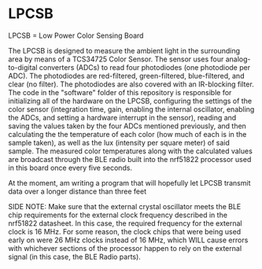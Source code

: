 # LPCSB
LPCSB = Low Power Color Sensing Board

The LPCSB is designed to measure the ambient light in the surrounding area by means of a TCS34725 Color Sensor.  The sensor uses four analog-to-digital converters (ADCs) to read four photodiodes (one photodiode per ADC).  The photodiodes are red-filtered, green-filtered, blue-filtered, and clear (no filter).  The photodiodes are also covered with an IR-blocking filter.  The code in the "software" folder of this repository is responsible for initializing all of the hardware on the LPCSB, configuring the settings of the color sensor (integration time, gain, enabling the internal oscillator, enabling the ADCs, and setting a hardware interrupt in the sensor), reading and saving the values taken by the four ADCs mentioned previously, and then calculating the the temperature of each color (how much of each is in the sample taken), as well as the lux (intensity per square meter) of said sample.  The measured color temperatures along with the calculated values are broadcast through the BLE radio built into the nrf51822 processor used in this board once every five seconds.  

At the moment, am writing a program that will hopefully let LPCSB transmit data over a longer distance than three feet

SIDE NOTE:  Make sure that the external crystal oscillator meets the BLE chip requirements for the external clock frequency described in the nrf51822 datasheet. In this case, the required frequency for the external clock is 16 MHz.  For some reason, the clock chips that were being used early on were 26 MHz clocks instead of 16 MHz, which WILL cause errors with whichever sections of the processor happen to rely on the external signal (in this case, the BLE Radio parts).

